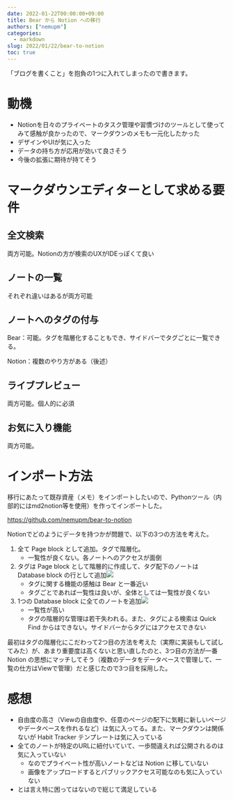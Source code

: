 ```yaml
---
date: 2022-01-22T00:00:00+09:00
title: Bear から Notion への移行
authors: ["nemupm"]
categories:
  - markdown
slug: 2022/01/22/bear-to-notion
toc: true
---
```

「ブログを書くこと」を抱負の1つに入れてしまったので書きます。

# 動機

- Notionを日々のプライベートのタスク管理や習慣づけのツールとして使ってみて感触が良かったので、マークダウンのメモも一元化したかった
- デザインやUIが気に入った
- データの持ち方が応用が効いて良さそう
- 今後の拡張に期待が持てそう

# マークダウンエディターとして求める要件

## 全文検索

両方可能。Notionの方が検索のUXがIDEっぽくて良い

## ノートの一覧

それぞれ違いはあるが両方可能

## ノートへのタグの付与

Bear：可能。タグを階層化することもでき、サイドバーでタグごとに一覧できる。

Notion：複数のやり方がある（後述）

## ライブプレビュー

両方可能。個人的に必須

## お気に入り機能

両方可能。

# インポート方法

移行にあたって既存資産（メモ）をインポートしたいので、Pythonツール（内部的にはmd2notion等を使用）を作ってインポートした。

https://github.com/nemupm/bear-to-notion

Notionでどのようにデータを持つかが問題で、以下の3つの方法を考えた。

1. 全て Page block として追加。タグで階層化。
    - 一覧性が良くない。各ノートへのアクセスが面倒
2. タグは Page block として階層的に作成して、タグ配下のノートは Database block の行として追加![](/images/20220122_2.png)
    - タグに関する機能の感触は Bear と一番近い
    - タグごとであれば一覧性は良いが、全体としては一覧性が良くない
3. 1つの Database block に全てのノートを追加![](/images/20220122_3.png)
    - 一覧性が高い
    - タグの階層的な管理は若干失われる。また、タグによる検索は Quick Find からはできない。サイドバーからタグにはアクセスできない

最初はタグの階層化にこだわって2つ目の方法を考えた（実際に実装もして試してみた）が、あまり重要度は高くないと思い直したのと、3つ目の方法が一番 Notion の思想にマッチしてそう（複数のデータをデータベースで管理して、一覧の仕方はViewで管理）だと感じたので3つ目を採用した。

# 感想

- 自由度の高さ（Viewの自由度や、任意のページの配下に気軽に新しいページやデータベースを作れるなど）は気に入ってる。また、マークダウンは関係ないが Habit Tracker テンプレートは気に入っている
- 全てのノートが特定のURLに紐付いていて、一歩間違えれば公開されるのは気に入っていない
    - なのでプライベート性が高いノートなどは Notion に移していない
    - 画像をアップロードするとパブリックアクセス可能なのも気に入っていない
- とは言え特に困ってはないので総じて満足している